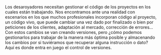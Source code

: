 Los desaroyadores necesitan gestionar el código de los proyectos en los cuales están trabajando.
Nos encontramos ante una realidad con escenarios en los que muchos profesionales incorporan código al
proyecto, un código vivo, que puede cambiar una vez dado por finalizado o bien por peticiones de los
clientes, adaptación al mercado, corrección de errores… Con estos cambios se van creando versiones, pero
¿cómo podemos gestionarlos para trabajar de la manera más óptima posible y almacenando los cambios
por si tuviéramos que recuperar alguna instrucción o dato? Aquí es donde entra en juego el control de
versiones. 
